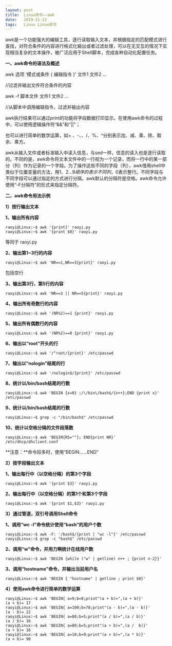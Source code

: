 ```yaml
---
layout: post
title:  Linux命令——awk
date:   2019-11-12
tags:   Linux Linux命令
---
```


awk是一个功能强大的编辑工具，逐行读取输入文本，并根据指定的匹配模式进行查找，对符合条件的内容进行格式化输出或者过滤处理，可以在无交互的情况下实现相当复杂的文本操作，被广泛应用于Shell脚本，完成各种自动化配置任务。

**一、awk命令的语法及概述**

awk 选项  '模式或条件 { 编辑指令 }' 文件1 文件2 … 

//过滤并输出文件符合条件的内容

awk  -f  脚本文件 文件1 文件2 …

//从脚本中调用编辑指令，过滤并输出内容

awk执行结果可以通过print的功能将字段数据打印显示。在使用awk命令的过程中，可以使用逻辑操作符“&&”和“||”；

也可以进行简单的数学运算，如+ 、-、、/、%、^分别表示加、减、乘、除、取余、乘方。

awk从输入文件或者标准输入中读入信息，与sed一样，信息的读入也是逐行读取的。不同的是，awk命令将文本文件中的一行视为一个记录，而将一行中的某一部分（列）作为记录的一个字段。为了操作这些不同的字段（列），awk借用shell中类似于位置变量的方法，用$1、$2…$9顺序的表示不同列，$0表示整行。不同字段与不同字段可以通过指定的方式进行分隔，awk默认的分隔符是空格。awk命令允许使用“-F分隔符”的形式来指定分隔符。

**二、awk命令用法示例**

**1）按行输出文本**

**1、输出所有内容**

```
raoyi@Linux:~$ awk '{print}' raoyi.py
raoyi@Linux:~$ awk '{print $0}' raoyi.py
```

等同于 raoyi.py

**2、输出第1~3行的内容**

```
raoyi@Linux:~$ awk 'NR==1,NR==3{print}' raoyi.py
```

包括空行

**3、输出第3行、第5行的内容**

```
raoyi@Linux:~$ awk 'NR==3 || NR==5{print}' raoyi.py
```

**4、输出所有奇数行的内容**

```
raoyi@Linux:~$ awk '(NR%2)==1 {print}' raoyi.py
```

**5、输出所有偶数行的内容**

```
raoyi@Linux:~$ awk '(NR%2)==0 {print}' raoyi.py
```

**6、输出以“root”开头的行**

```
raoyi@Linux:~$ awk '/^root/{print}' /etc/passwd
```

**7、输出以“nologin”结尾的行**

```
raoyi@Linux:~$ awk '/nologin$/{print}' /etc/passwd
```

**8、统计以/bin/bash结尾的行数**

```
raoyi@Linux:~$ awk 'BEGIN {x=0} ;/\/bin\/bash$/{x++};END {print x}' /etc/passwd
```

**9、统计以/bin/bash结尾的行数**

```
raoyi@Linux:~$ grep -c "/bin/bash$" /etc/passwd
```

**10、统计以空格分隔的文件段落数**

```
raoyi@Linux:~$ awk 'BEGIN{RS=""}; END{print NR}' /etc/dhcp/dhclient.conf
```

**注意：**命令较多时，使用“BEGIN……END”

**2）按字段输出文本**

**1、输出每行中（以空格分隔）的第3个字段**

```
raoyi@Linux:~$ awk '{print $3}' raoyi.py
```

**2、输出每行中（以空格分隔）的第1个和第3个字段**

```
raoyi@Linux:~$ awk '{print $1,$3}' raoyi.py
```

**3）通过管道，双引号调用Shell命令**

**1、调用“wc -l”命令统计使用“bash”的用户个数**

```
raoyi@Linux:~$ awk -F: '/bash$/{print | "wc -l"}' /etc/passwd
raoyi@Linux:~$ grep -c "bash$" /etc/passwd
```

**2、调用“w”命令，并用力啊统计在线用户数**

```
raoyi@Linux:~$ awk 'BEGIN {while ("w" | getline) n++ ; {print n-2}}'
```

**3、调用“hostname”命令，并输出当前用户名**

```
raoyi@Linux:~$ awk 'BEGIN { "hostname" | getline ; print $0}'
```

**4）使用awk命令进行简单的数学运算**

```
raoyi@Linux:~$ awk 'BEGIN{ a=9;b=8;print"(a + b)=",(a + b)}'
(a + b)= 17
raoyi@Linux:~$ awk 'BEGIN{ a=100;b=78;print"(a - b)=",(a - b)}'
(a - b)= 22
raoyi@Linux:~$ awk 'BEGIN{ a=80;b=5;print"(a / b)=",(a / b)}'
(a / b)= 16
raoyi@Linux:~$ awk 'BEGIN{ a=80;b=5;print"(a ÷ b)=",(a /  b)}'
(a ÷ b)= 16
raoyi@linux:~$ awk 'BEGIN{ a=10;b=9;print"(a × b)=",(a * b)}'
(a × b)= 90
```
